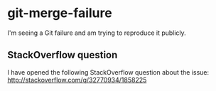 # git-merge-failure
I'm seeing a Git failure and am trying to reproduce it publicly.

## StackOverflow question

I have opened the following StackOverflow question about the issue: http://stackoverflow.com/q/32770934/1858225
